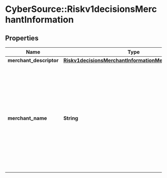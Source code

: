 # CyberSource::Riskv1decisionsMerchantInformation

## Properties
Name | Type | Description | Notes
------------ | ------------- | ------------- | -------------
**merchant_descriptor** | [**Riskv1decisionsMerchantInformationMerchantDescriptor**](Riskv1decisionsMerchantInformationMerchantDescriptor.md) |  | [optional] 
**merchant_name** | **String** | Your company’s name as you want it to appear to the customer in the issuing bank’s authentication form. This value overrides the value specified by your merchant bank.  | [optional] 


